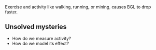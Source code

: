 Exercise and activity like walking, running, or mining, causes BGL to drop faster. 

## Unsolved mysteries

* How do we measure activity?
* How do we model its effect?